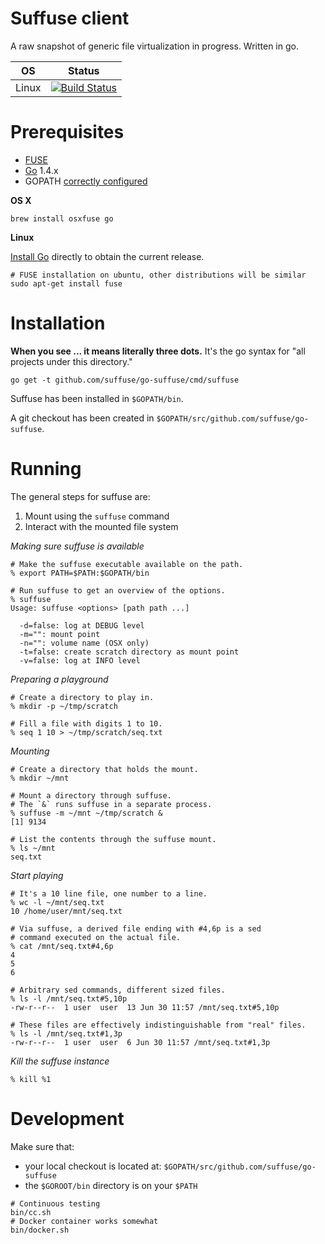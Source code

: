 Suffuse client
==============

A raw snapshot of generic file virtualization in progress. Written in go.

|OS    |Status|
|------|------|
|Linux |[![Build Status](https://travis-ci.org/suffuse/go-suffuse.svg?branch=master)](https://travis-ci.org/suffuse/go-suffuse)|


Prerequisites
=============

- [FUSE](http://sourceforge.net/p/fuse/wiki/OperatingSystems/)
- [Go](https://golang.org/dl/) 1.4.x
- GOPATH [correctly configured](https://github.com/golang/go/wiki/GOPATH)

**OS X**
```
brew install osxfuse go
```

**Linux**

[Install Go](https://golang.org/doc/install#tarball) directly to obtain the current release.
```
# FUSE installation on ubuntu, other distributions will be similar
sudo apt-get install fuse
```

Installation
============

**When you see ... it means literally three dots.** It's the go syntax for "all projects under this directory."

```
go get -t github.com/suffuse/go-suffuse/cmd/suffuse
```

Suffuse has been installed in `$GOPATH/bin`.

A git checkout has been created in `$GOPATH/src/github.com/suffuse/go-suffuse`.


Running
=======

The general steps for suffuse are:

1. Mount using the `suffuse` command
2. Interact with the mounted file system

_Making sure suffuse is available_
```
# Make the suffuse executable available on the path.
% export PATH=$PATH:$GOPATH/bin

# Run suffuse to get an overview of the options.
% suffuse
Usage: suffuse <options> [path path ...]

  -d=false: log at DEBUG level
  -m="": mount point
  -n="": volume name (OSX only)
  -t=false: create scratch directory as mount point
  -v=false: log at INFO level
```

_Preparing a playground_
```
# Create a directory to play in.
% mkdir -p ~/tmp/scratch

# Fill a file with digits 1 to 10.
% seq 1 10 > ~/tmp/scratch/seq.txt
```

_Mounting_
```
# Create a directory that holds the mount.
% mkdir ~/mnt

# Mount a directory through suffuse.
# The `&` runs suffuse in a separate process.
% suffuse -m ~/mnt ~/tmp/scratch &
[1] 9134

# List the contents through the suffuse mount.
% ls ~/mnt
seq.txt
```

_Start playing_
```
# It's a 10 line file, one number to a line.
% wc -l ~/mnt/seq.txt
10 /home/user/mnt/seq.txt

# Via suffuse, a derived file ending with #4,6p is a sed
# command executed on the actual file.
% cat /mnt/seq.txt#4,6p
4
5
6

# Arbitrary sed commands, different sized files.
% ls -l /mnt/seq.txt#5,10p
-rw-r--r--  1 user  user  13 Jun 30 11:57 /mnt/seq.txt#5,10p

# These files are effectively indistinguishable from "real" files.
% ls -l /mnt/seq.txt#1,3p
-rw-r--r--  1 user  user  6 Jun 30 11:57 /mnt/seq.txt#1,3p
```

_Kill the suffuse instance_
```
% kill %1
```

Development
===========

Make sure that:
- your local checkout is located at: `$GOPATH/src/github.com/suffuse/go-suffuse`
- the `$GOROOT/bin` directory is on your `$PATH`

```
# Continuous testing
bin/cc.sh
# Docker container works somewhat
bin/docker.sh
```

